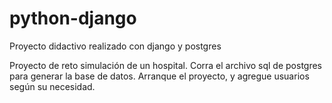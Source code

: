 # python-django
Proyecto didactivo realizado con django y postgres

Proyecto de reto simulación de un hospital.
Corra el archivo sql de postgres para generar la base de datos.
Arranque el proyecto, y agregue usuarios según su necesidad.
